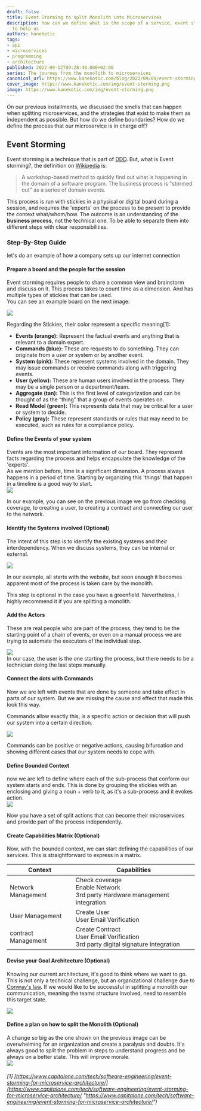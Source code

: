 ```yaml
---
draft: false
title: Event Storming to split Monolith into Microservices
description: how can we define what is the scope of a service, event storming is here
  to help us
authors: kanekotic
tags:
- api
- microservices
- programming
- architecture
published: 2022-09-12T09:28:48.000+02:00
series: The journey from the monolith to microservices
canonical_url: https://www.kanekotic.com/blog/2022/09/09/event-storming-to-split-the-monolith-into-microservices
cover_image: https://www.kanekotic.com/img/event-storming.png
image: https://www.kanekotic.com/img/event-storming.png
---
```

On our previous installments, we discussed the smells that can happen when splitting microservices, and the strategies that exist to make them as independent as possible. But how do we define boundaries? How do we define the process that our microservice is in charge off?

## Event Storming

Event storming is a technique that is part of [DDD](https://en.wikipedia.org/wiki/Domain-driven_design). But, what is Event storming?, the definition on [Wikipedia](https://en.wikipedia.org/wiki/Event_storming "wikipedia") is:

> A workshop-based method to quickly find out what is happening in the domain of a software program. The business process is "stormed out" as a series of domain events.

This process is run with stickies in a physical or digital board during a session, and requires the 'experts' on the process to be present to provide the context what/whom/how. The outcome is an understanding of the **business process**, not the technical one. To be able to separate them into different steps with clear responsibilities.

### Step-By-Step Guide

let's do an example of how a company sets up our internet connection

#### Prepare a board and the people for the session

Event storming requires people to share a common view and brainstorm and discuss on it. This process takes to count time as a dimension. And has multiple types of stickies that can be used.  
You can see an example board on the next image:

![](https://www.kanekotic.com/img/event-storming.png)

Regarding the Stickies, their color represent a specific meaning\[1\]:

* **Events (orange):** Represent the factual events and anything that is relevant to a domain expert.
* **Commands (blue):** These are requests to do something. They can originate from a user or system or by another event.
* **System (pink):** These represent systems involved in the domain. They may issue commands or receive commands along with triggering events.
* **User (yellow):** These are human users involved in the process. They may be a single person or a department/team.
* **Aggregate (tan):** This is the first level of categorization and can be thought of as the “thing” that a group of events operates on.
* **Read Model (green):** This represents data that may be critical for a user or system to decide.
* **Policy (gray):** These represent standards or rules that may need to be executed, such as rules for a compliance policy.

#### Define the **Events** of your system

Events are the most important information of our board. They represent facts regarding the process and helps encapsulate the knowledge of the 'experts'.  
As we mention before, time is a significant dimension. A process always happens in a period of time. Starting by organizing this 'things' that happen in a timeline is a good way to start.  
![](https://www.kanekotic.com/img/event-storming-map-events-drawio.png)

In our example, you can see on the previous image we go from checking coverage, to creating a user, to creating a contract and connecting our user to the network.

#### Identify the **Systems** involved (Optional)

The intent of this step is to identify the existing systems and their interdependency. When we discuss systems, they can be internal or external.

![](https://www.kanekotic.com/img/event-storming-map-systems-drawio.png)

In our example, all starts with the website, but soon enough it becomes apparent most of the process is taken care by the monolith.

This step is optional in the case you have a greenfield. Nevertheless, I highly recommend it if you are splitting a monolith.

#### Add the **Actors**

These are real people who are part of the process, they tend to be the starting point of a chain of events, or even on a manual process we are trying to automate the executors of the individual step.

![](https://www.kanekotic.com/img/event-storming-map-actors-drawio.png)  
In our case, the user is the one starting the process, but there needs to be a technician doing the last steps manually.

#### Connect the dots with **Commands**

Now we are left with events that are done by someone and take effect in parts of our system. But we are missing the cause and effect that made this look this way.

Commands allow exactly this, is a specific action or decision that will push our system into a certain direction.

![](https://www.kanekotic.com/img/event-storming-map-commands-drawio.png)

Commands can be positive or negative actions, causing bifurcation and showing different cases that our system needs to cope with.

#### Define **Bounded Context**

now we are left to define where each of the sub-process that conform our system starts and ends. This is done by grouping the stickies with an enclosing and giving a noun + verb to it, as it's a sub-process and it evokes action.  
![](https://www.kanekotic.com/img/event-storming-bounded-contexts-drawio.png)

Now you have a set of split actions that can become their microservices and provide part of the process independently.

#### Create **Capabilities Matrix** (Optional)

Now, with the bounded context, we can start defining the capabilities of our services. This is straightforward to express in a matrix.

| Context | Capabilities |
| --- | --- |
| Network Management | Check coverage <br/> Enable Network <br/> 3rd party Hardware management integration |
| User Management | Create User <br/> User Email Verification |
| contract Management | Create Contract <br/> User Email Verification <br/> 3rd party digital signature integration |

#### Devise your **Goal Architecture** (Optional)

Knowing our current architecture, it's good to think where we want to go.   
This is not only a technical challenge, but an organizational challenge due to [Conway's law](https://en.wikipedia.org/wiki/Conway%27s_law). If we would like to be successful in splitting a monolith our communication, meaning the teams structure involved, need to resemble this target state.

![](https://www.kanekotic.com/img/event-storming-goal-architecture-drawio.png)

#### Define a **plan** on how to split the Monolith (Optional)

A change so big as the one shown on the previous image can be overwhelming for an organization and create a paralysis and doubts. It's always good to split the problem in steps to understand progress and be always on a better state. This will improve morale.  
![](https://www.kanekotic.com/img/event-storming-plan-architecture-drawio.png)

###### \[1\] [https://www.capitalone.com/tech/software-engineering/event-storming-for-microservice-architecture/](https://www.capitalone.com/tech/software-engineering/event-storming-for-microservice-architecture/ "https://www.capitalone.com/tech/software-engineering/event-storming-for-microservice-architecture/")